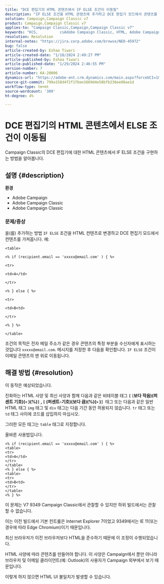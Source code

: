 ```yaml
---
title: "DCE 편집기의 HTML 콘텐츠에서 IF ELSE 조건이 이동됨"
description: "IF ELSE 조건을 HTML 콘텐츠에 추가하고 DCE 편집기 모드에서 콘텐츠를 가져오는 방법에 대해 알아봅니다."
solution: Campaign,Campaign Classic v7
product: Campaign,Campaign Classic v7
applies-to: "Campaign Classic,Campaign,Campaign Classic v7"
keywords: "KCS, ​​​ ​ ​ ​ ​ ​ ​ ​ ​ ​​cs​Adobe Campaign Classic, HTML, Adobe CampaignIF DCE editor troubleshooting, V7 9349"
resolution: Resolution
internal-notes: "https://jira.corp.adobe.com/browse/NEO-45972"
bug: false
article-created-by: Eshaa Tiwari
article-created-date: "1/18/2024 2:49:27 PM"
article-published-by: Eshaa Tiwari
article-published-date: "1/29/2024 2:46:55 PM"
version-number: 7
article-number: KA-20006
dynamics-url: "https://adobe-ent.crm.dynamics.com/main.aspx?forceUCI=1&pagetype=entityrecord&etn=knowledgearticle&id=81d16bc2-10b6-ee11-a569-6045bd006b3d"
source-git-commit: 799a158d4f2f1fbee1669d4e58bfb236ee08ae1d
workflow-type: tm+mt
source-wordcount: '309'
ht-degree: 4%

---
```


# DCE 편집기의 HTML 콘텐츠에서 ELSE 조건이 이동됨


Campaign Classic의 DCE 편집기에 대한 HTML 콘텐츠에서 IF ELSE 조건을 구현하는 방법을 알아봅니다.

## 설명 {#description}


<b>환경</b>

- Adobe Campaign
- Adobe Campaign Classic
- Adobe Campaign Classic


### <b>문제/증상</b>

을(를) 추가하는 방법 `IF ELSE` 조건을 HTML 컨텐츠로 변경하고 DCE 편집기 모드에서 컨텐츠를 가져옵니다. 예:


```
<table>

<% if (recipient.email == 'xxxxx@email.com' ) { %>

<tr>

<td>A</td>

</tr>

<% } else { %>

<tr>

<td>B<td>

</tr>

<% } %>

</table>
```


조건의 목적은 전자 메일 주소가 같은 경우 콘텐츠의 특정 부분을 수신자에게 표시하는 것입니다 `xxxxx@email.com`. 메시지를 저장한 후 다음을 확인합니다. `IF ELSE` 조건이 이메일 콘텐츠의 맨 위로 이동됩니다.


## 해결 방법 {#resolution}


이 동작은 예상되었습니다.

진화하는 HTML 사양 및 최신 사양과 함께 다음과 같은 비테이블 태그 <b>`[` </b>(<b>보다 작음)(퍼센트 기호)(`<` )(%)`]` , `[` (퍼센트-기호)(보다 큼)(%)(`>` )`]`  </b>태그 또는 다음과 같은 일반 HTML 태그 `img` 태그 및 `div` 태그는 다음 기간 동안 허용되지 않습니다. `tr` 태그 또는 `td` 태그 사이에 코드를 삽입하지 마십시오.

그러한 모든 태그는 `table` 태그로 지정합니다.

올바른 사용법입니다.


```
<% if (recipient.email == 'xxxxx@email.com' ) { %>
<table>
<tr>
<td>A</td>
</tr>
</table>
<% } else { %>
<table>
<tr>
<td>B<td>
</tr>
</table>
<% } %>
```


이 문제는 V7 9349 Campaign Classic에서 관찰할 수 있지만 하위 빌드에서는 관찰할 수 없습니다.

이는 이전 빌드에서 기본 컨트롤은 Internet Explorer 7이었고 9349에서는 IE 11(또는 경우에 따라 Edge Chromium)이기 때문입니다.

최신 브라우저가 이전 브라우저보다 HTML을 준수하기 때문에 이 조정이 수행되었습니다.

HTML 사양에 따라 콘텐츠를 만들어야 합니다. 이 사양은 Campaign에서 뿐만 아니라 브라우저 및 이메일 클라이언트(예: Outlook)의 사용자가 Campaign 외부에서 보기 때문입니다.

이렇게 하지 않으면 HTML UI 불일치가 발생할 수 있습니다.
